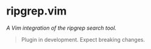 # ripgrep.vim

*A Vim integration of the ripgrep search tool.*

> Plugin in development. Expect breaking changes.
